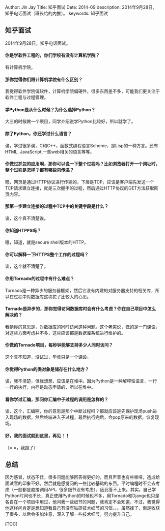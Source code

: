 Author: Jin Jay
Title: 知乎面试
Date: 2014-09
description: 2014年9月28日，知乎电话面试（班长给的内推）。
keywords: 知乎面试

## 知乎面试
2014年9月28日，知乎电话面试。

#### 你是学软件工程的，你们学校有没有计算机学院？
有计算机学院。

#### 那你觉得你们跟计算机学院有什么区别？
我觉得软件学院偏软件，计算机学院偏硬件。很多东西差不多，可能我们更关注于软件工程与过程管理。

#### 学Python是从什么时候？为什么选择Python？
大三的时候做一个项目，同学介绍说学Python比较好，所以就学了。

#### 除了Python，你还学过什么语言？
诶，学过很多诶，C和C++，函数式编程语言Scheme，是Lisp的一种方言。还有HTML, JavaScript,一些web相关的语言等等。

#### 你做过抓包的应用啊，那你可以说一下整个过程吗？比如浏览器打开一个网址时，整个过程是怎样？都有哪些包传递？
嗯，网页是通过HTTP协议进行传输的，下层是TCP，应该是客户端先发送一个TCP请求建立连接，就是三次握手的过程，然后通过HTTP协议的GET方法获取网页内容。

#### 那第一步建立连接的过程中TCP中的关键字段是什么？
诶，这个真不清楚诶。

#### 你知道HTPPS吗？
嗯，知道，就是secure shell版本的HTTP。

#### 你可以解释一下HTTPS整个工作的过程吗？
诶，这个就不清楚了。

#### 你用Tornado的过程中有什么难点？
Tornado是一种异步的服务器框架，然后它没有内建的对服务器支持的相关库，所以在过程中对数据库这块花了比较大的心思。

#### Tornado是异步的，那你觉得访问数据库时会有什么考虑？你在自己项目中怎么解决的？
我猜你的意思是，对数据库的同时访问这种问题。这个老实说，做的是一门课设，对这些方面考虑并不多，这些应该都是数据库系统进行维护的。

#### 你做的Tornado项目，每秒钟能够支持多少人同时访问？
这个真不知道，没试过，毕竟只是一个课设。

#### 你觉得Python的类对象是储存在什么地方？
诶，我不清楚，但我想想，应该是在堆中。因为Python是一种解释性语言，一行一行的执行，内存是动态申请的，所以在堆中。

#### 看你学过汇编，那问你汇编中子过程的调用是怎样的？
诶，这个，汇编啊，你的意思是那个中断过程吗？那就应该是先保护现场push进入现场的数据，然后终端进入子过程，最后执行完后，会pop原来的数据，恢复现场。

#### 好，我的面试就到这里，再见！！
（= =，我跪了）

## 总结
因为感冒，状态不佳，很多问题能够回答得更好的，而且声音也有些嘶哑，造成给面试官的印象不好。然后就是感觉问的一些比较基础的东西，平时编程时不会去考虑（一般都是直接调用API，很多细节没有考虑），因此答不上来。其实，自己学Python时间也不长，真正使用Python的时候也不多，用Tornado和Django也只是各自在一个项目中用过，他问我一些细节的问题，我肯定不会知道，不过，我觉得他这样问肯定是想知道我自己有没有钻研技术细节的习惯。。。虽然挂了，但是收获了很多，以后会多加注意，深入了解一些技术细节，努力提升自己。



[TOC]
